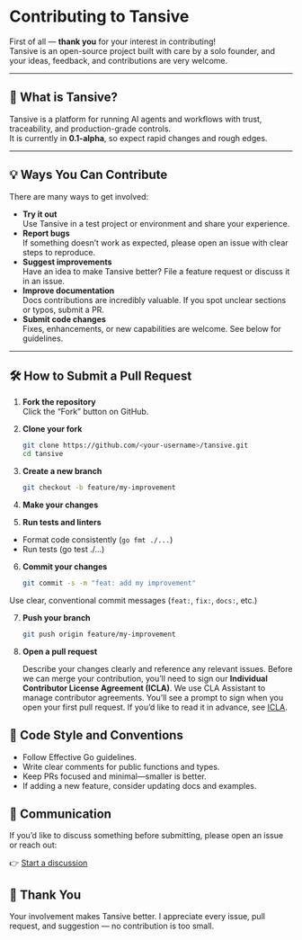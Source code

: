 # Contributing to Tansive

First of all — **thank you** for your interest in contributing!  
Tansive is an open-source project built with care by a solo founder, and your ideas, feedback, and contributions are very welcome.

---

## 📌 What is Tansive?

Tansive is a platform for running AI agents and workflows with trust, traceability, and production-grade controls.  
It is currently in **0.1-alpha**, so expect rapid changes and rough edges.

---

## 💡 Ways You Can Contribute

There are many ways to get involved:

- **Try it out**  
  Use Tansive in a test project or environment and share your experience.
- **Report bugs**  
  If something doesn’t work as expected, please open an issue with clear steps to reproduce.
- **Suggest improvements**  
  Have an idea to make Tansive better? File a feature request or discuss it in an issue.
- **Improve documentation**  
  Docs contributions are incredibly valuable. If you spot unclear sections or typos, submit a PR.
- **Submit code changes**  
  Fixes, enhancements, or new capabilities are welcome. See below for guidelines.

---

## 🛠️ How to Submit a Pull Request

1. **Fork the repository**  
   Click the “Fork” button on GitHub.

2. **Clone your fork**

   ```bash
   git clone https://github.com/<your-username>/tansive.git
   cd tansive
   ```

3. **Create a new branch**

   ```bash
   git checkout -b feature/my-improvement
   ```

4. **Make your changes**

5. **Run tests and linters**

- Format code consistently (`go fmt ./...`)
- Run tests (go test ./...)

6. **Commit your changes**

   ```bash
   git commit -s -m "feat: add my improvement"
   ```

Use clear, conventional commit messages (`feat:`, `fix:`, `docs:`, etc.)

7. **Push your branch**

   ```bash
   git push origin feature/my-improvement
   ```

8. **Open a pull request**

   Describe your changes clearly and reference any relevant issues.
   Before we can merge your contribution, you’ll need to sign our **Individual Contributor License Agreement (ICLA)**. We use CLA Assistant to manage contributor agreements. You’ll see a prompt to sign when you open your first pull request. If you’d like to read it in advance, see [ICLA](ICLA).

## 📝 Code Style and Conventions

- Follow Effective Go guidelines.
- Write clear comments for public functions and types.
- Keep PRs focused and minimal—smaller is better.
- If adding a new feature, consider updating docs and examples.

##

## 📣 Communication

If you’d like to discuss something before submitting, please open an issue or reach out:

👉 [Start a discussion](https://github.com/tansive/tansive/discussions)

## 🙏 Thank You

Your involvement makes Tansive better.
I appreciate every issue, pull request, and suggestion — no contribution is too small.
